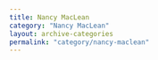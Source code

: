 ```yaml
---
title: Nancy MacLean
category: "Nancy MacLean"
layout: archive-categories
permalink: "category/nancy-maclean"
---
```

